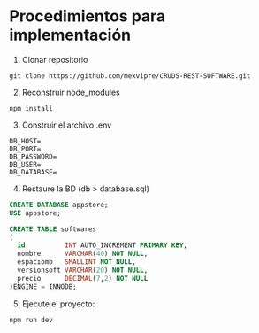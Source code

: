 # Procedimientos para implementación #

1. Clonar repositorio
```
git clone https://github.com/mexvipre/CRUDS-REST-SOFTWARE.git
```

2. Reconstruir node_modules
```
npm install
```

3. Construir el archivo .env
```
DB_HOST=
DB_PORT=
DB_PASSWORD=
DB_USER=
DB_DATABASE=
```

4. Restaure la BD (db > database.sql)

```sql
CREATE DATABASE appstore;
USE appstore;

CREATE TABLE softwares
(
  id          INT AUTO_INCREMENT PRIMARY KEY,
  nombre      VARCHAR(40) NOT NULL,
  espaciomb   SMALLINT NOT NULL,
  versionsoft VARCHAR(20) NOT NULL,
  precio      DECIMAL(7,2) NOT NULL
)ENGINE = INNODB;
```

5. Ejecute el proyecto:
```
npm run dev
```